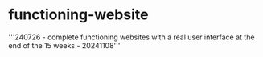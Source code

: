 # functioning-website
'''240726 - complete functioning websites with
a real user interface at the end of the 15 weeks - 20241108'''